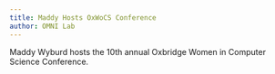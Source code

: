 ```yaml
---
title: Maddy Hosts OxWoCS Conference
author: OMNI Lab
---
```


Maddy Wyburd hosts the 10th annual Oxbridge Women in Computer Science Conference.

